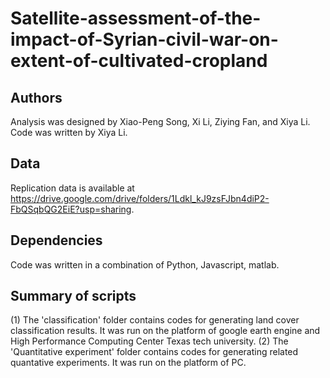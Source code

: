 # Satellite-assessment-of-the-impact-of-Syrian-civil-war-on-extent-of-cultivated-cropland

## Authors
Analysis was designed by Xiao-Peng Song, Xi Li, Ziying Fan, and Xiya Li.
Code was written by Xiya Li.

## Data
Replication data is available at https://drive.google.com/drive/folders/1Ldkl_kJ9zsFJbn4diP2-FbQSqbQG2EiE?usp=sharing.


## Dependencies
Code was written in a combination of Python, Javascript, matlab.


## Summary of scripts
(1) The 'classification' folder contains codes for generating land cover classification results. It was run on the platform of google earth engine and High Performance Computing Center Texas tech university.
(2) The 'Quantitative experiment' folder contains codes for generating related quantative experiments. It was run on the platform of PC.


